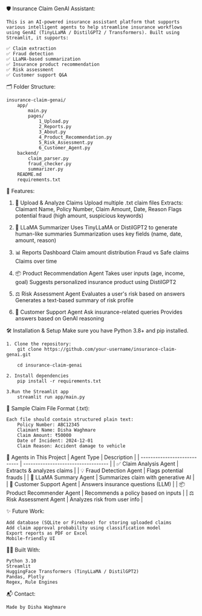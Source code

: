🛡️ Insurance Claim GenAI Assistant:

    This is an AI-powered insurance assistant platform that supports various intelligent agents to help streamline insurance workflows using GenAI (TinyLLaMA / DistilGPT2 / Transformers). Built using Streamlit, it supports:

    ✅ Claim extraction
    ✅ Fraud detection
    ✅ LLaMA-based summarization
    ✅ Insurance product recommendation
    ✅ Risk assessment
    ✅ Customer support Q&A

🗂️ Folder Structure:

    insurance-claim-genai/
        app/
            main.py
            pages/
                1_Upload.py       
                2_Reports.py
                3_About.py        
                4_Product_Recommendation.py
                5_Risk_Assessment.py
                6_Customer_Agent.py
        backend/
            claim_parser.py       
            fraud_checker.py
            summarizer.py                       
        README.md                  
        requirements.txt          


🚀 Features:

1. 📂 Upload & Analyze Claims
    Upload multiple .txt claim files
    Extracts: Claimant Name, Policy Number, Claim Amount, Date, Reason
    Flags potential fraud (high amount, suspicious keywords)

2. 🧠 LLaMA Summarizer
    Uses TinyLLaMA or DistilGPT2 to generate human-like summaries
    Summarization uses key fields (name, date, amount, reason)

3. 📊 Reports Dashboard
    Claim amount distribution
    Fraud vs Safe claims        
    Claims over time

4. 📦 Product Recommendation Agent
    Takes user inputs (age, income, goal)
    Suggests personalized insurance product using DistilGPT2

5. ⚖️ Risk Assessment Agent
    Evaluates a user's risk based on answers
    Generates a text-based summary of risk profile

6. 💬 Customer Support Agent
    Ask insurance-related queries
    Provides answers based on GenAI reasoning


🛠️ Installation & Setup
    Make sure you have Python 3.8+ and pip installed.
    
    1. Clone the repository:
        git clone https://github.com/your-username/insurance-claim-genai.git
        
        cd insurance-claim-genai

    2. Install dependencies
        pip install -r requirements.txt
    
    3.Run the Streamlit app
        streamlit run app/main.py


📁 Sample Claim File Format (.txt):

    Each file should contain structured plain text:
        Policy Number: ABC12345
        Claimant Name: Disha Waghmare
        Claim Amount: ₹50000
        Date of Incident: 2024-12-01
        Claim Reason: Accident damage to vehicle

🧠 Agents in This Project
 | Agent Type                   | Description                         |
| ---------------------------- | ----------------------------------- |
| ✅ Claim Analysis Agent       | Extracts & analyzes claims          |
| 💡 Fraud Detection Agent     | Flags potential frauds              |
| 🧠 LLaMA Summary Agent       | Summarizes claim with generative AI |
| 💬 Customer Support Agent    | Answers insurance questions (LLM)   |
| 📦 Product Recommender Agent | Recommends a policy based on inputs |
| ⚖️ Risk Assessment Agent     | Analyzes risk from user info        |


✨ Future Work:

    Add database (SQLite or Firebase) for storing uploaded claims
    Add claim approval probability using classification model
    Export reports as PDF or Excel
    Mobile-friendly UI

👩‍💻 Built With:

    Python 3.10
    Streamlit
    HuggingFace Transformers (TinyLLaMA / DistilGPT2)
    Pandas, Plotly
    Regex, Rule Engines

📬 Contact:

    Made by Disha Waghmare  
